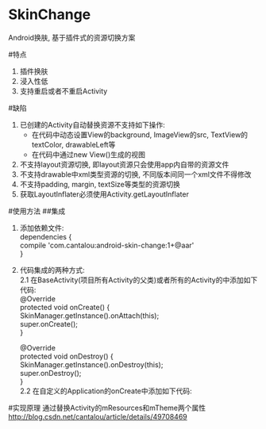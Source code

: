 # SkinChange
Android换肤, 基于插件式的资源切换方案

#特点
1. 插件换肤</br>
2. 浸入性低</br>
3. 支持重启或者不重启Activity</br>

#缺陷
1. 已创建的Activity自动替换资源不支持如下操作:</br>
   <ul>
     <li> 在代码中动态设置View的background, ImageView的src, TextView的textColor, drawableLeft等</li>
     <li> 在代码中通过new View()生成的视图</li>
   </ul>
2. 不支持layout资源切换, 即layout资源只会使用app内自带的资源文件
3. 不支持drawable中xml类型资源的切换, 不同版本间同一个xml文件不得修改
4. 不支持padding, margin, textSize等类型的资源切换
5. 获取LayoutInflater必须使用Activity.getLayoutInflater

#使用方法
##集成
1. 添加依赖文件:</br>
    dependencies {</br>
        compile 'com.cantalou:android-skin-change:1+@aar'</br>
    }</br>
2. 代码集成的两种方式:</br>
    2.1 在BaseActivity(项目所有Activity的父类)或者所有的Activity的中添加如下代码:</br>
        @Override</br>
	protected void onCreate() {</br>
	    SkinManager.getInstance().onAttach(this);</br>
		super.onCreate();</br>
	}</br>

	@Override</br>
	protected void onDestroy() {</br>
		SkinManager.getInstance().onDestroy(this);</br>
		super.onDestroy();</br>
	}</br> 
     2.2 在自定义的Application的onCreate中添加如下代码:</br>

#实现原理
通过替换Activity的mResources和mTheme两个属性</br>
<a href="http://blog.csdn.net/cantalou/article/details/49708469">http://blog.csdn.net/cantalou/article/details/49708469</a>
